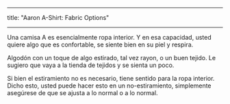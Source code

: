 - - -
title: "Aaron A-Shirt: Fabric Options"
- - -

Una camisa A es esencialmente ropa interior. Y en esa capacidad, usted quiere algo que es confortable, se siente bien en su piel y respira.

Algodón con un toque de algo estirado, tal vez rayon, o un buen tejido. Le sugiero que vaya a la tienda de tejidos y se sienta un poco.

<Note>

Si bien el estiramiento no es necesario, tiene sentido para la ropa interior. Dicho esto, usted puede hacer esto en un no-estiramiento, simplemente asegúrese de que se ajusta a lo normal o a lo normal.

</Note>
